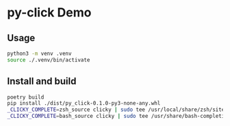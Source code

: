 # py-click Demo

## Usage

```bash
python3 -m venv .venv
source ./.venv/bin/activate
```

## Install and build

```bash
poetry build
pip install ./dist/py_click-0.1.0-py3-none-any.whl
_CLICKY_COMPLETE=zsh_source clicky | sudo tee /usr/local/share/zsh/site-functions/_clicky >/dev/null
_CLICKY_COMPLETE=bash_source clicky | sudo tee /usr/share/bash-completion/completions/clicky >/dev/null
```

